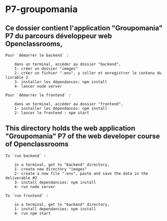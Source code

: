 # P7-groupomania

## Ce dossier contient l'application "Groupomania" P7 du parcours développeur web Openclassrooms,


    Pour `démarrer le backend` :

        dans un terminal, accéder au dossier "backend",
        1- créer un dossier "images"
        2- créer un fichier ".env", y coller et enregistrer le contenu du livrable 2
        3- installer les dépendances: npm install
        4- lancer node server
    
    Pour `démarrer le frontend` :

        dans un terminal, accéder au dossier "frontend",
        1- installer les dépendances: npm install
        2- lancer le frontend : npm start


## This directory holds the web application "Groupomania" P7 of the web developer course of Openclassrooms

    To `run backend` :

        in a terminal, get to "backend" directory,
        1- create new directory "images"
        2- create a new file ".env", paste and save the data in the deliverable #2 
        3- install dependancies: npm install
        4- run node server

    To `run frontend` :

        in a terminal, get to "backend" directory,
        1- install dependancies: npm install
        4- run npm start

